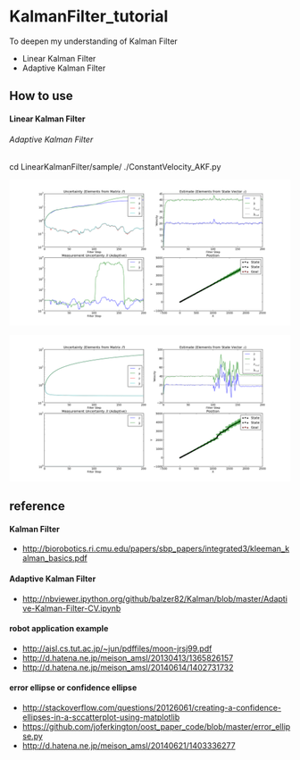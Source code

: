 KalmanFilter_tutorial
=====================

To deepen my understanding of Kalman Filter

- Linear Kalman Filter
- Adaptive Kalman Filter

## How to use

#### Linear Kalman Filter

###### Adaptive Kalman Filter

cd LinearKalmanFilter/sample/
./ConstantVelocity_AKF.py

![Alt Text](https://github.com/eisoku9618/KalmanFilter_tutorial/raw/master/image/LKF/ConstantVelocity_AKF.png)

![Alt Text](https://github.com/eisoku9618/KalmanFilter_tutorial/raw/master/image/LKF/ConstantVelocity_LKF.png)

## reference

#### Kalman Filter
- http://biorobotics.ri.cmu.edu/papers/sbp_papers/integrated3/kleeman_kalman_basics.pdf

#### Adaptive Kalman Filter
- http://nbviewer.ipython.org/github/balzer82/Kalman/blob/master/Adaptive-Kalman-Filter-CV.ipynb

#### robot application example
- http://aisl.cs.tut.ac.jp/~jun/pdffiles/moon-jrsj99.pdf
- http://d.hatena.ne.jp/meison_amsl/20130413/1365826157
- http://d.hatena.ne.jp/meison_amsl/20140614/1402731732

#### error ellipse or confidence ellipse
- http://stackoverflow.com/questions/20126061/creating-a-confidence-ellipses-in-a-sccatterplot-using-matplotlib
- https://github.com/joferkington/oost_paper_code/blob/master/error_ellipse.py
- http://d.hatena.ne.jp/meison_amsl/20140621/1403336277
